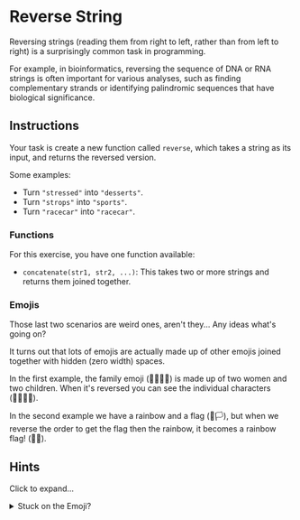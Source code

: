 # Reverse String

Reversing strings (reading them from right to left, rather than from left to right) is a surprisingly common task in programming.

For example, in bioinformatics, reversing the sequence of DNA or RNA strings is often important for various analyses, such as finding complementary strands or identifying palindromic sequences that have biological significance.

## Instructions

Your task is create a new function called `reverse`, which takes a string as its input, and returns the reversed version.

Some examples:

- Turn `"stressed"` into `"desserts"`.
- Turn `"strops"` into `"sports"`.
- Turn `"racecar"` into `"racecar"`.

### Functions

For this exercise, you have one function available:

- `concatenate(str1, str2, ...)`: This takes two or more strings and returns them joined together.

### Emojis

Those last two scenarios are weird ones, aren't they... Any ideas what's going on?

It turns out that lots of emojis are actually made up of other emojis joined together with hidden (zero width) spaces.

In the first example, the family emoji (👩‍👩‍👧‍👦) is made up of two women and two children. When it's reversed you can see the individual characters (👦‍👧‍👩‍👩).

In the second example we have a rainbow and a flag (🌈‍️🏳), but when we reverse the order to get the flag then the rainbow, it becomes a rainbow flag! (🏳️‍🌈️).

## Hints

Click to expand...

<details><summary>Stuck on the Emoji?</summary>

If you use the optimal method to solve this, the emojis should **just** work.
If you use a non-optimal method, you might run into trouble.
So try to simplify your code to solve this.

One method is to get out a pen and paper and reverse the word "robot" manually.
What steps do you take?
Can you do the same using code?

</details>

</details>
